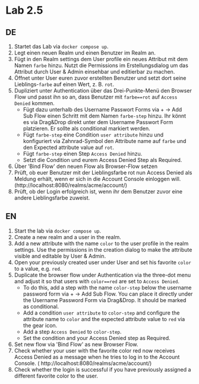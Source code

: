 # Lab 2.5

## DE

1) Startet das Lab via `docker compose up`.
2) Legt einen neuen Realm und einen Benutzer im Realm an.
3) Fügt in den Realm settings dem User profile ein neues Attribut mit dem Namen `farbe` hinzu. Nutzt die Permissions im Erstellungsdialog um das Attribut durch User & Admin einsehbar und editierbar zu machen.
4) Öffnet unter User euren zuvor erstellten Benutzer und setzt dort seine Lieblings-`farbe` auf einen Wert, z. B. `rot`.
5) Dupliziert unter Authentication über das Drei-Punkte-Menü den Browser Flow und passt ihn so an, dass Benutzer mit `farbe==rot` auf `Access Denied` kommen.
   * Fügt dazu unterhalb des Username Passwort Forms via + -> Add Sub Flow einen Schritt mit dem Namen `farbe-step` hinzu. Ihr könnt es via Drag&Drop direkt unter dem Username Passwort Form platzieren. Er sollte als conditional markiert werden.
   * Fügt `farbe-step` eine Condition `user attribute` hinzu und konfiguriert via Zahnrad-Symbol den Attribute name auf `farbe` und den Expected attribute value auf `rot`.
   * Fügt `farbe-step` einen Step `Access Denied` hinzu.
   * Setzt die Condition und eurem Access Denied Step als Required.
6) Über 'Bind Flow' den neuen Flow als Browser-Flow setzen
7) Prüft, ob euer Benutzer mit der Lieblingsfarbe rot nun Access Denied als Meldung erhält, wenn er sich in die Account Console einloggen will. (http://localhost:8080/realms/acme/account/)
8) Prüft, ob der Login erfolgreich ist, wenn ihr dem Benutzer zuvor eine andere Lieblingsfarbe zuweist.

## EN

1) Start the lab via `docker compose up`.
2) Create a new realm and a user in the realm.
3) Add a new attribute with the name `color` to the user profile in the realm settings. Use the permissions in the creation dialog to make the attribute visible and editable by User & Admin.
4) Open your previously created user under User and set his favorite `color` to a value, e.g. `red`.
5) Duplicate the browser flow under Authentication via the three-dot menu and adjust it so that users with `color==red` are set to `Access Denied`.
   * To do this, add a step with the name `color-step` below the username password form via + -> Add Sub Flow. You can place it directly under the Username Password Form via Drag&Drop. It should be marked as conditional.
   * Add a condition `user attribute` to `color-step` and configure the attribute name to `color` and the expected attribute value to `red` via the gear icon.
   * Add a step `Access Denied` to `color-step`.
   * Set the condition and your Access Denied step as Required.
6) Set new flow via 'Bind Flow' as new Browser Flow.
7) Check whether your user with the favorite color red now receives Access Denied as a message when he tries to log in to the Account Console. (	http://localhost:8080/realms/acme/account/)
8) Check whether the login is successful if you have previously assigned a different favorite color to the user.
